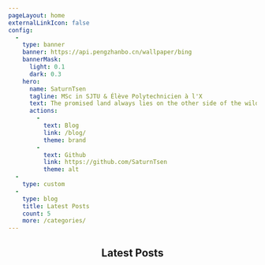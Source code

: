 ```yaml
---
pageLayout: home
externalLinkIcon: false
config:
  -
    type: banner
    banner: https://api.pengzhanbo.cn/wallpaper/bing
    bannerMask:
      light: 0.1
      dark: 0.3
    hero:
      name: SaturnTsen
      tagline: MSc in SJTU & Élève Polytechnicien à l'X
      text: The promised land always lies on the other side of the wilderness.
      actions:
        -
          text: Blog
          link: /blog/
          theme: brand
        -
          text: Github
          link: https://github.com/SaturnTsen
          theme: alt
  -
    type: custom
  -
    type: blog
    title: Latest Posts
    count: 5
    more: /categories/
---
```


<center> <h2> Latest Posts </h2> </center>
